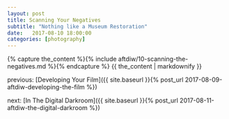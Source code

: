 ```yaml
---
layout: post
title: Scanning Your Negatives
subtitle: "Nothing like a Museum Restoration"
date:   2017-08-10 18:00:00
categories: [photography]
---
```


{% capture the_content %}{% include aftdiw/10-scanning-the-negatives.md %}{% endcapture %}
{{ the_content | markdownify }}

previous: [Developing Your Film]({{ site.baseurl }}{% post_url 2017-08-09-aftdiw-developing-the-film %})

next: [In The Digital Darkroom]({{ site.baseurl }}{% post_url 2017-08-11-aftdiw-the-digital-darkroom %})

